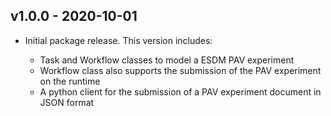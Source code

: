 
v1.0.0 - 2020-10-01
-------------------

- Initial package release. This version includes:

  - Task and Workflow classes to model a ESDM PAV experiment
  - Workflow class also supports the submission of the PAV experiment on the runtime
  - A python client for the submission of a PAV experiment document in JSON format


